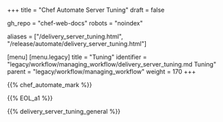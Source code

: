 +++
title = "Chef Automate Server Tuning"
draft = false

gh_repo = "chef-web-docs"
robots = "noindex"


aliases = ["/delivery_server_tuning.html", "/release/automate/delivery_server_tuning.html"]

[menu]
  [menu.legacy]
    title = "Tuning"
    identifier = "legacy/workflow/managing_workflow/delivery_server_tuning.md Tuning"
    parent = "legacy/workflow/managing_workflow"
    weight = 170
+++

{{% chef_automate_mark %}}

{{% EOL_a1 %}}

{{% delivery_server_tuning_general %}}
